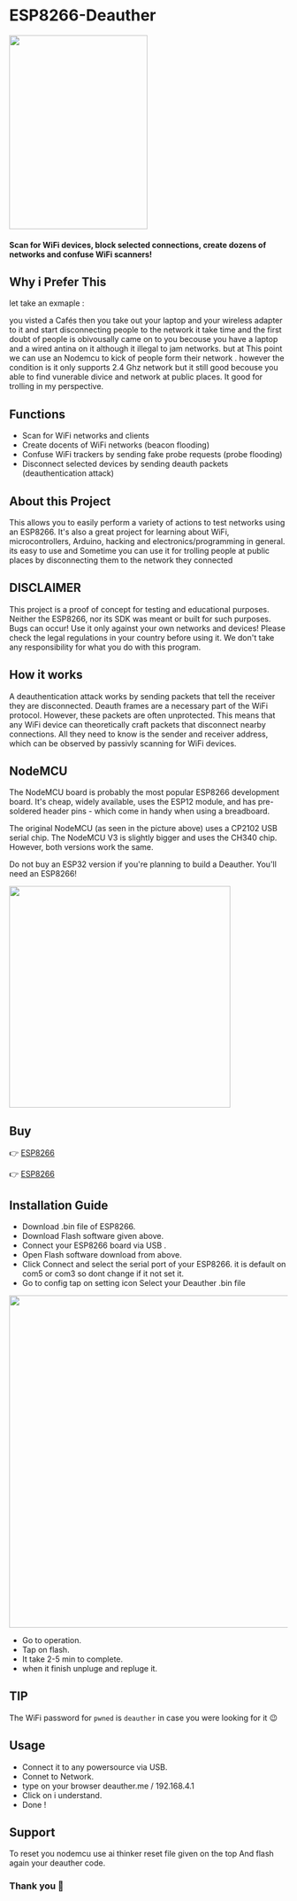 # ESP8266-Deauther
<img src="https://github.com/Esther7171/ESP8266-Deauther/assets/122229257/d9409805-d8f1-4251-92ee-9837db8e3b72" width="250" height="350" />

#### Scan for WiFi devices, block selected connections, create dozens of networks and confuse WiFi scanners!

## Why i Prefer This 
let take an exmaple :

you visted a Cafés then you take out your laptop and  your wireless adapter to it and start disconnecting people to the network it take time and 
the first doubt of people is obivousally came on to you becouse you have a laptop and a wired antina on it although it illegal to jam networks. 
but at This point we can use an Nodemcu to kick of people form their network . however the condition is it only supports 2.4 Ghz network but it still good 
becouse you able to find vunerable divice and network at public places. It good for trolling in my perspective.
## Functions
* Scan for WiFi networks and clients
* Create docents of WiFi networks (beacon flooding)
* Confuse WiFi trackers by sending fake probe requests (probe flooding)
* Disconnect selected devices by sending deauth packets (deauthentication attack)
## About this Project
This allows you to easily perform a variety of actions to test networks using an ESP8266. 
It's also a great project for learning about WiFi, microcontrollers, Arduino, hacking and electronics/programming in general.
its easy to use and Sometime you can use it for trolling people at public places by disconnecting them to the network they connected
## DISCLAIMER
This project is a proof of concept for testing and educational purposes.
Neither the ESP8266, nor its SDK was meant or built for such purposes. Bugs can occur!
Use it only against your own networks and devices!
Please check the legal regulations in your country before using it.
We don't take any responsibility for what you do with this program.
## How it works
A deauthentication attack works by sending packets that tell the receiver they are disconnected. Deauth frames are a necessary part of the WiFi protocol.
However, these packets are often unprotected. This means that any WiFi device can theoretically craft packets that disconnect nearby connections. 
All they need to know is the sender and receiver address, which can be observed by passivly scanning for WiFi devices.
## NodeMCU
The NodeMCU board is probably the most popular ESP8266 development board. It's cheap, widely available, uses the ESP12 module, and has pre-soldered header pins - which come in handy when using a breadboard.

The original NodeMCU (as seen in the picture above) uses a CP2102 USB serial chip. The NodeMCU V3 is slightly bigger and uses the CH340 chip. However, both versions work the same.

Do not buy an ESP32 version if you're planning to build a Deauther. You'll need an ESP8266!

<img src="https://github.com/Esther7171/ESP8266-Deauther/assets/122229257/20099b84-cbc1-445b-b4d5-0bce720a5a41" width="400" />

## Buy
👉 [ESP8266](https://www.amazon.in/gp/product/B010O1G1ES/ref=ppx_yo_dt_b_asin_image_o01_s00?ie=UTF8&psc=1)

👉 [ESP8266](https://www.aliexpress.com/item/1005001636634198.html?aff_fcid=8ca56e73f1ac424eaa4914f7d598c19a-1700053408353-00489-_9gMH6T&tt=CPS_NORMAL&aff_fsk=_9gMH6T&aff_platform=portals-search&sk=_9gMH6T&aff_trace_key=8ca56e73f1ac424eaa4914f7d598c19a-1700053408353-00489-_9gMH6T&terminal_id=478e34abe83644b4b80bc88a122abcdd&afSmartRedirect=y)

## Installation Guide
* Download .bin file of ESP8266.
* Download Flash software given above.
* Connect your ESP8266 board via USB .
* Open Flash software download from above.
* Click Connect and select the serial port of your ESP8266. it is default on com5 or com3 so dont change if it not set it.
* Go to config tap on setting icon Select your Deauther .bin file
<img src="https://github.com/Esther7171/ESP8266-Deauther/assets/122229257/d2c45c98-a8a3-4943-b17a-da2601b63332" width="600" />

* Go to operation.
* Tap on flash.
* It take 2-5 min to complete.
* when it finish unpluge and repluge it. 
## TIP
The WiFi password for ```pwned``` is ```deauther``` in case you were looking for it 😉
## Usage
* Connect it to any powersource via USB.
* Connet to Network.
* type on your browser deauther.me / 192.168.4.1
* Click on i understand.
* Done !
## Support 
To reset you nodemcu use ai thinker reset file given on the top And flash again your deauther code.
### Thank you 🙂

